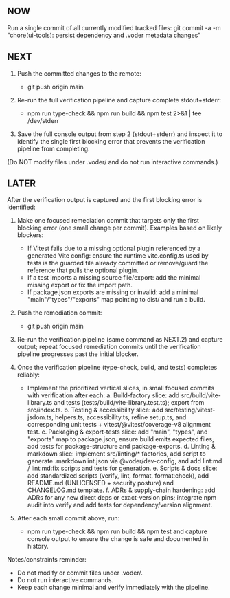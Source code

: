 ## NOW

Run a single commit of all currently modified tracked files:
git commit -a -m "chore(ui-tools): persist dependency and .voder metadata changes"

## NEXT

1. Push the committed changes to the remote:
   - git push origin main

2. Re-run the full verification pipeline and capture complete stdout+stderr:
   - npm run type-check && npm run build && npm test 2>&1 | tee /dev/stderr

3. Save the full console output from step 2 (stdout+stderr) and inspect it to identify the single first blocking error that prevents the verification pipeline from completing.

(Do NOT modify files under .voder/ and do not run interactive commands.)

## LATER

After the verification output is captured and the first blocking error is identified:

1. Make one focused remediation commit that targets only the first blocking error (one small change per commit). Examples based on likely blockers:
   - If Vitest fails due to a missing optional plugin referenced by a generated Vite config: ensure the runtime vite.config.ts used by tests is the guarded file already committed or remove/guard the reference that pulls the optional plugin.
   - If a test imports a missing source file/export: add the minimal missing export or fix the import path.
   - If package.json exports are missing or invalid: add a minimal "main"/"types"/"exports" map pointing to dist/ and run a build.

2. Push the remediation commit:
   - git push origin main

3. Re-run the verification pipeline (same command as NEXT.2) and capture output; repeat focused remediation commits until the verification pipeline progresses past the initial blocker.

4. Once the verification pipeline (type-check, build, and tests) completes reliably:
   - Implement the prioritized vertical slices, in small focused commits with verification after each:
     a. Build-factory slice: add src/build/vite-library.ts and tests (tests/build/vite-library.test.ts); export from src/index.ts.
     b. Testing & accessibility slice: add src/testing/vitest-jsdom.ts, helpers.ts, accessibility.ts, refine setup.ts, and corresponding unit tests + vitest/@vitest/coverage-v8 alignment test.
     c. Packaging & export-tests slice: add "main", "types", and "exports" map to package.json, ensure build emits expected files, add tests for package-structure and package-exports.
     d. Linting & markdown slice: implement src/linting/* factories, add script to generate .markdownlint.json via @voder/dev-config, and add lint:md / lint:md:fix scripts and tests for generation.
     e. Scripts & docs slice: add standardized scripts (verify, lint, format, format:check), add README.md (UNLICENSED + security posture) and CHANGELOG.md template.
     f. ADRs & supply-chain hardening: add ADRs for any new direct deps or exact-version pins; integrate npm audit into verify and add tests for dependency/version alignment.

5. After each small commit above, run:
   - npm run type-check && npm run build && npm test
   and capture console output to ensure the change is safe and documented in history.

Notes/constraints reminder:
- Do not modify or commit files under .voder/.
- Do not run interactive commands.
- Keep each change minimal and verify immediately with the pipeline.